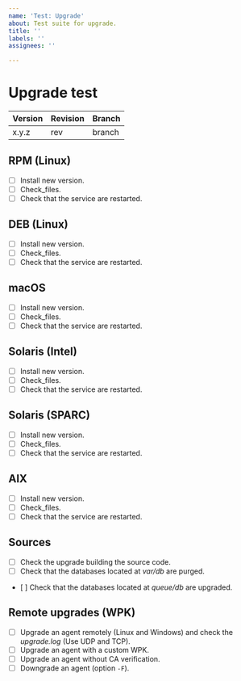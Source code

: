 ```yaml
---
name: 'Test: Upgrade'
about: Test suite for upgrade.
title: ''
labels: ''
assignees: ''

---
```


# Upgrade test

| Version | Revision | Branch |
| --- | --- | --- |
| x.y.z | rev | branch |

## RPM (Linux)

- [ ] Install new version.
- [ ] Check_files.
- [ ] Check that the service are restarted.

## DEB (Linux)

- [ ] Install new version.
- [ ] Check_files.
- [ ] Check that the service are restarted.

## macOS

- [ ] Install new version.
- [ ] Check_files.
- [ ] Check that the service are restarted.

## Solaris (Intel)

- [ ] Install new version.
- [ ] Check_files.
- [ ] Check that the service are restarted.

## Solaris (SPARC)

- [ ] Install new version.
- [ ] Check_files.
- [ ] Check that the service are restarted.

## AIX

- [ ] Install new version.
- [ ] Check_files.
- [ ] Check that the service are restarted.

## Sources

- [ ] Check the upgrade building the source code.
- [ ] Check that the databases located at _var/db_ are purged.
- [ ] Check that the databases located at _queue/db_ are upgraded.

## Remote upgrades (WPK)

- [ ] Upgrade an agent remotely (Linux and Windows) and check the _upgrade.log_  (Use UDP and TCP).
- [ ] Upgrade an agent with a custom WPK.
- [ ] Upgrade an agent without CA verification.
- [ ] Downgrade an agent (option `-F`).
